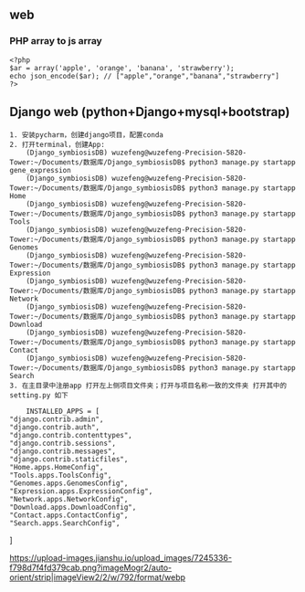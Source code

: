 ## web
### PHP array to js array
    <?php
    $ar = array('apple', 'orange', 'banana', 'strawberry');
    echo json_encode($ar); // ["apple","orange","banana","strawberry"]
    ?>



## Django web (python+Django+mysql+bootstrap)
    1. 安装pycharm，创建django项目，配置conda
    2. 打开terminal，创建App:
        (Django_symbiosisDB) wuzefeng@wuzefeng-Precision-5820-Tower:~/Documents/数据库/Django_symbiosisDB$ python3 manage.py startapp gene_expression
        (Django_symbiosisDB) wuzefeng@wuzefeng-Precision-5820-Tower:~/Documents/数据库/Django_symbiosisDB$ python3 manage.py startapp Home
        (Django_symbiosisDB) wuzefeng@wuzefeng-Precision-5820-Tower:~/Documents/数据库/Django_symbiosisDB$ python3 manage.py startapp Tools
        (Django_symbiosisDB) wuzefeng@wuzefeng-Precision-5820-Tower:~/Documents/数据库/Django_symbiosisDB$ python3 manage.py startapp Genomes
        (Django_symbiosisDB) wuzefeng@wuzefeng-Precision-5820-Tower:~/Documents/数据库/Django_symbiosisDB$ python3 manage.py startapp Expression
        (Django_symbiosisDB) wuzefeng@wuzefeng-Precision-5820-Tower:~/Documents/数据库/Django_symbiosisDB$ python3 manage.py startapp Network
        (Django_symbiosisDB) wuzefeng@wuzefeng-Precision-5820-Tower:~/Documents/数据库/Django_symbiosisDB$ python3 manage.py startapp Download
        (Django_symbiosisDB) wuzefeng@wuzefeng-Precision-5820-Tower:~/Documents/数据库/Django_symbiosisDB$ python3 manage.py startapp Contact
        (Django_symbiosisDB) wuzefeng@wuzefeng-Precision-5820-Tower:~/Documents/数据库/Django_symbiosisDB$ python3 manage.py startapp Search   
    3. 在主目录中注册app 打开左上侧项目文件夹；打开与项目名称一致的文件夹 打开其中的setting.py 如下
        
        INSTALLED_APPS = [
    "django.contrib.admin",
    "django.contrib.auth",
    "django.contrib.contenttypes",
    "django.contrib.sessions",
    "django.contrib.messages",
    "django.contrib.staticfiles",
    "Home.apps.HomeConfig",
    "Tools.apps.ToolsConfig",
    "Genomes.apps.GenomesConfig",
    "Expression.apps.ExpressionConfig",
    "Network.apps.NetworkConfig",
    "Download.apps.DownloadConfig",
    "Contact.apps.ContactConfig",
    "Search.apps.SearchConfig",
]

https://upload-images.jianshu.io/upload_images/7245336-f798d7f4fd379cab.png?imageMogr2/auto-orient/strip|imageView2/2/w/792/format/webp
